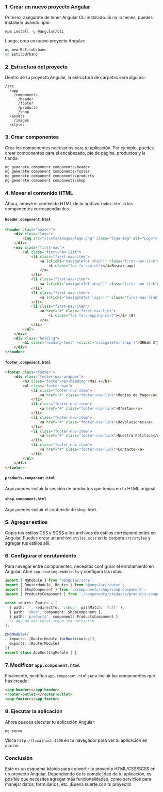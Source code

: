 ### 1. Crear un nuevo proyecto Angular

Primero, asegúrate de tener Angular CLI instalado. Si no lo tienes, puedes instalarlo usando npm:

```bash
npm install -g @angular/cli
```

Luego, crea un nuevo proyecto Angular:

```bash
ng new EstiloUrbano
cd EstiloUrbano
```

### 2. Estructura del proyecto

Dentro de tu proyecto Angular, la estructura de carpetas será algo así:

```
/src
  /app
    /components
      /header
      /footer
      /products
      /shop
  /assets
    /images
  /styles
```

### 3. Crear componentes

Crea los componentes necesarios para tu aplicación. Por ejemplo, puedes crear componentes para el encabezado, pie de página, productos y la tienda.

```bash
ng generate component components/header
ng generate component components/footer
ng generate component components/products
ng generate component components/shop
```

### 4. Mover el contenido HTML

Ahora, mueve el contenido HTML de tu archivo `index.html` a los componentes correspondientes.

#### `header.component.html`

```html
<header class="header">
    <div class="logo">
        <img src="assets/images/logo.png" class="logo-img" alt="Logo">
    </div>
    <nav class="first-nav">
        <ul class="first-nav-list">
            <li class="first-nav-item">
                <a (click)="navigateTo('shop')" class="first-nav-link">
                    <i class="fas fa-search"></i>Buscar aqui
                </a>
            </li>
            <li class="first-nav-item">
                <a (click)="navigateTo('shop')" class="first-nav-link">Encuentra tu talla</a>
            </li>
            <li class="first-nav-item">
                <a (click)="navigateTo('login')" class="first-nav-link">Iniciar Sesion</a>
            </li>
            <li class="first-nav-item">
                <a href="#" class="first-nav-link">
                    <i class="fas fa-shopping-cart"></i> (0)
                </a>
            </li>
        </ul>
    </nav>
    <div class="heading">
        <h1 class="heading-text" (click)="navigateTo('shop')">URBaN STyLE</h1>
    </div>
</header>
```

#### `footer.component.html`

```html
<footer class="footer">
    <div class="footer-nav-wrapper">
        <h3 class="footer-nav-heading">Mas +</h3>
        <ul class="footer-nav">
            <li class="footer-nav-item">
                <a href="#" class="footer-nav-link">Medios de Pago</a>
            </li>
            <li class="footer-nav-item">
                <a href="#" class="footer-nav-link">Ofertas</a>
            </li>
            <li class="footer-nav-item">
                <a href="#" class="footer-nav-link">Devoluciones</a>
            </li>
            <li class="footer-nav-item">
                <a href="#" class="footer-nav-link">Nuestra Politica</a>
            </li>
            <li class="footer-nav-item">
                <a href="#" class="footer-nav-link">Contacto</a>
            </li>
        </ul>
    </div>
</footer>
```

#### `products.component.html`

Aquí puedes incluir la sección de productos que tenías en tu HTML original.

#### `shop.component.html`

Aquí puedes incluir el contenido de `shop.html`.

### 5. Agregar estilos

Copia tus estilos CSS y SCSS a los archivos de estilos correspondientes en Angular. Puedes crear un archivo `styles.scss` en la carpeta `src/styles` y agregar tus estilos allí.

### 6. Configurar el enrutamiento

Para navegar entre componentes, necesitas configurar el enrutamiento en Angular. Abre `app-routing.module.ts` y configura las rutas:

```typescript
import { NgModule } from '@angular/core';
import { RouterModule, Routes } from '@angular/router';
import { ShopComponent } from './components/shop/shop.component';
import { ProductsComponent } from './components/products/products.component';

const routes: Routes = [
  { path: '', redirectTo: '/shop', pathMatch: 'full' },
  { path: 'shop', component: ShopComponent },
  { path: 'products', component: ProductsComponent },
  // Agrega más rutas según sea necesario
];

@NgModule({
  imports: [RouterModule.forRoot(routes)],
  exports: [RouterModule]
})
export class AppRoutingModule { }
```

### 7. Modificar `app.component.html`

Finalmente, modifica `app.component.html` para incluir los componentes que has creado:

```html
<app-header></app-header>
<router-outlet></router-outlet>
<app-footer></app-footer>
```

### 8. Ejecutar la aplicación

Ahora puedes ejecutar tu aplicación Angular:

```bash
ng serve
```

Visita `http://localhost:4200` en tu navegador para ver tu aplicación en acción.

### Conclusión

Este es un esquema básico para convertir tu proyecto HTML/CSS/SCSS en un proyecto Angular. Dependiendo de la complejidad de tu aplicación, es posible que necesites agregar más funcionalidades, como servicios para manejar datos, formularios, etc. ¡Buena suerte con tu proyecto!